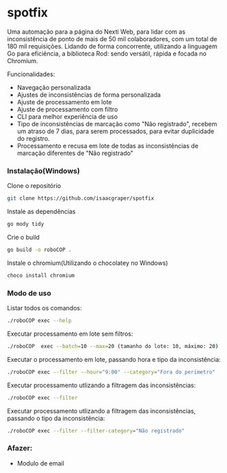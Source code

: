 # spotfix

Uma automação para a página do Nexti Web, para lidar com as inconsistência de ponto de mais de 50 mil colaboradores, com um total de 180 mil requisições. Lidando de forma concorrente, utilizando a linguagem Go para eficiência, a biblioteca Rod: sendo versátil, rápida e focada no Chromium. 

Funcionalidades:

- Navegação personalizada
- Ajustes de inconsistências de forma personalizada
- Ajuste de processamento em lote
- Ajuste de processamento com filtro
- CLI para melhor experiência de uso
- Tipo de inconsistências de marcação como "Não registrado", recebem um atraso de 7 dias, para serem processados, para evitar duplicidade do registro.
- Processamento e recusa em lote de todas as inconsistências de marcação diferentes de "Não registrado"

### Instalação(Windows)

Clone o repositório
```bash
git clone https://github.com/isaacgraper/spotfix
```

Instale as dependências
```bash
go mody tidy
```

Crie o build
```bash
go build -o roboCOP .
```

Instale o chromium(Utilizando o chocolatey no Windows)
```bash
choco install chromium
```

### Modo de uso

Listar todos os comandos:
```bash
./roboCOP exec --help
```

Executar processamento em lote sem filtros:
```bash
./roboCOP  exec --batch=10 --max=20 (tamanho do lote: 10, máximo: 20)
```

Executar o processamento em lote, passando hora e tipo da inconsistência:
```bash
./roboCOP exec --filter --hour="9:00" --category="Fora do perímetro"
```

Executar processamento utlizando a filtragem das inconsistências:
```bash
./roboCOP exec --filter
```

Executar processamento utlizando a filtragem das inconsistências, passando o tipo da inconsistência:
```bash
./roboCOP exec --filter --filter-category="Não registrado"
```

### Afazer:

- Modulo de email



